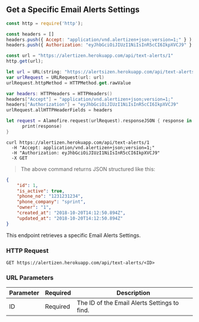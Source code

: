 ## Get a Specific Email Alerts Settings

```javascript
const http = require('http');

const headers = [] 
headers.push({ Accept: "application/vnd.alertizen+json;version=1;" } ); 
headers.push({ Authorization: "eyJhbGciOiJIUzI1NiIsInR5cCI6IkpXVCJ9" } ); 

const url = "https://alertizen.herokuapp.com/api/text-alerts/1"
http.get(url);
```

```swift
let url = URL(string: "https://alertsizen.herokuapp.com/api/text-alerts/1")
var urlRequest = URLRequest(url: url)
urlRequest.httpMethod = HTTPMethod.get.rawValue

var headers: HTTPHeaders = HTTPHeaders()
headers["Accept"] = "application/vnd.alertizen+json;version=1;"
headers["Authorization"] = "eyJhbGciOiJIUzI1NiIsInR5cCI6IkpXVCJ9"
urlRequest.allHTTPHeaderFields = headers

let request = Alamofire.request(urlRequest).responseJSON { response in
      print(response)
}
```


```shell
curl https://alertizen.herokuapp.com/api/text-alerts/1
  -H "Accept: application/vnd.alertizen+json;version=1;"
  -H "Authorization: eyJhbGciOiJIUzI1NiIsInR5cCI6IkpXVCJ9"
  -X GET
```


> The above command returns JSON structured like this:

```json
{
    "id": 1,
    "is_active": true,
    "phone_no": "1231231234",
    "phone_company": "sprint",
    "owner": "1",
    "created_at": "2018-10-20T14:12:50.894Z",
    "updated_at": "2018-10-20T14:12:50.894Z"
}
```

This endpoint retrieves a specific Email Alerts Settings.

### HTTP Request

`GET https://alertizen.herokuapp.com/api/text-alerts/<ID>`

### URL Parameters

Parameter | Required | Description
--------- | ------- | -----------
ID | Required | The ID of the Email Alerts Settings to find.

